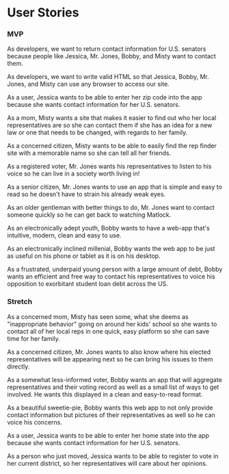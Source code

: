 # User Stories

### MVP

As developers, we want to return contact information for U.S. senators because people like Jessica, Mr. Jones, Bobby, and Misty want to contact them.

As developers, we want to write valid HTML so that Jessica, Bobby, Mr. Jones, and Misty can use any browser to access our site.

As a user, Jessica wants to be able to enter her zip code into the app because she wants contact information for her U.S. senators.

As a mom, Misty wants a site that makes it easier to find out who her local representatives are so she can contact them if she has an idea for a new law or one that needs to be changed, with regards to her family.

As a concerned citizen, Misty wants to be able to easily find the rep finder site with a memorable name so she can tell all her friends.

As a registered voter, Mr. Jones wants his representatives to listen to his voice so he can live in a society worth living in!

As a senior citizen, Mr. Jones wants to use an app that is simple and easy to read so he doesn't have to strain his already weak eyes.

As an older gentleman with better things to do, Mr. Jones want to contact someone quickly so he can get back to watching Matlock.

As an electronically adept youth, Bobby wants to have a web-app that's intuitive, modern, clean and easy to use.

As an electronically inclined millenial, Bobby wants the web app to be just as useful on his phone or tablet as it is on his desktop.

As a frustrated, underpaid young person with a large amount of debt, Bobby wants an efficient and free way to contact his representatives to voice his opposition to exorbitant student loan debt across the US.

### Stretch

As a concerned mom, Misty has seen some, what she deems as "inappropriate behavior" going on around her kids' school so she wants to contact all of her local reps in one quick, easy platform so she can save time for her family.

As a concerned citizen, Mr. Jones wants to also know where his elected representatives will be appearing next so he can bring his issues to them directly.

As a somewhat less-informed voter, Bobby wants an app that will aggregate representatives and their voting record as well as a small list of ways to get involved. He wants this displayed in a clean and easy-to-read format.

As a beautiful sweetie-pie, Bobby wants this web app to not only provide contact information but pictures of their representatives as well so he can voice his concerns.

As a user, Jessica wants to be able to enter her home state into the app because she wants contact information for her U.S. senators.

As a person who just moved, Jessica wants to be able to register to vote in her current district, so her representatives will care about her opinions.

